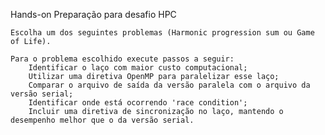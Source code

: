 Hands-on
Preparação para desafio HPC 

    Escolha um dos seguintes problemas (Harmonic progression sum ou Game of Life).
    
    Para o problema escolhido execute passos a seguir:
        Identificar o laço com maior custo computacional;
        Utilizar uma diretiva OpenMP para paralelizar esse laço;
        Comparar o arquivo de saída da versão paralela com o arquivo da versão serial;
        Identificar onde está ocorrendo 'race condition';
        Incluir uma diretiva de sincronização no laço, mantendo o desempenho melhor que o da versão serial.
